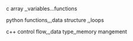 c
array ,,variables...functions




python
functions,,,data structure ,,loops



c++
control flow,,,data type,,memory mangement